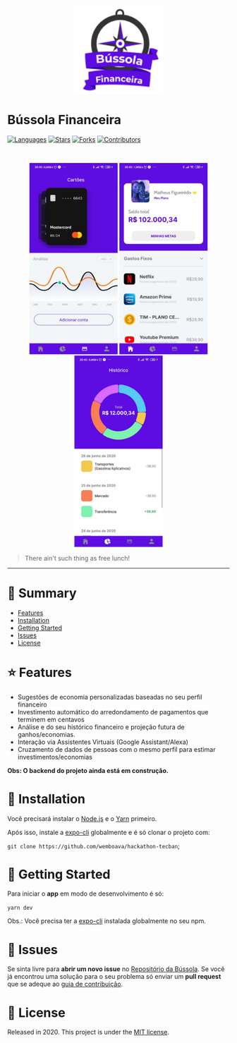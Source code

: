 <p align="center">
   <img src="./assets/images/logo.png" width="200"/>

# Bússola Financeira

[![Languages](https://img.shields.io/github/languages/count/matheussousaf/chess?color=5D0CE1&style=flat-square)](#)
[![Stars](https://img.shields.io/github/stars/matheussousaf/chess?color=5D0CE1&style=flat-square)](https://github.com/wemboava/hackathon-tecban/stargazers)
[![Forks](https://img.shields.io/github/forks/matheussousaf/chess?color=5D0CE1&style=flat-square)](https://github.com/wemboava/hackathon-tecban/network/members)
[![Contributors](https://img.shields.io/github/contributors/matheussousaf/chess?color=5D0CE1&style=flat-square)](https://github.com/wemboava/hackathon-tecban/graphs/contributors)

<br />
<div float="left">
<p align="center">
<img width="200px" left="30px" src="./docs/image1.jpeg"/>
<img width="200px" src="./docs/image2.jpeg"/>
<img width="200px" src="./docs/image3.jpeg"/>
</p>
</div>

> There ain't such thing as free lunch!

---

# :pushpin: Summary

- [Features](#rocket-features)
- [Installation](#construction_worker-installation)
- [Getting Started](#runner-getting-started)
- [Issues](#bug-issues)
- [License](#closed_book-license)

# :star: Features

- Sugestões de economia personalizadas baseadas no seu perfil financeiro
- Investimento automático do arredondamento de pagamentos que terminem em centavos
- Análise e do seu histórico financeiro e projeção futura de ganhos/economias.
- Interação via Assistentes Virtuais (Google Assistant/Alexa)
- Cruzamento de dados de pessoas com o mesmo perfil para estimar investimentos/economias

**Obs: O backend do projeto ainda está em construção.**

# :construction_worker: Installation

Você precisará instalar o [Node.js](https://nodejs.org/en/download/) e o [Yarn](https://yarnpkg.com/) primeiro.

Após isso, instale a [expo-cli](https://docs.expo.io/workflow/expo-cli) globalmente e é só clonar o projeto com:

`git clone https://github.com/wemboava/hackathon-tecban`;

# :rocket: Getting Started

Para iniciar o **app** em modo de desenvolvimento é só:

`yarn dev`

Obs.: Você precisa ter a [expo-cli](https://docs.expo.io/workflow/expo-cli) instalada globalmente no seu npm.

# :bug: Issues

Se sinta livre para **abrir um novo issue** no [Repositório da Bússola](https://github.com/wemboava/hackathon-tecban). Se você já encontrou uma solução para o seu problema só enviar um **pull request** que se adeque ao [guia de contribuição](https://github.com/wemboava/hackathon-tecban/master/CONTRIBUTING.md).

# :closed_book: License

Released in 2020.
This project is under the [MIT license](https://github.com/https://github.com/wemboava/hackathon-tecban/LICENSE).
